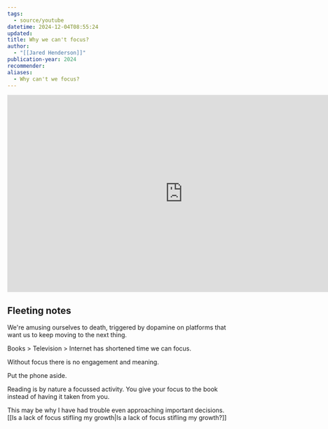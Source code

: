 ```yaml
---
tags:
  - source/youtube
datetime: 2024-12-04T08:55:24
updated: 
title: Why we can't focus?
author:
  - "[[Jared Henderson]]"
publication-year: 2024
recommender: 
aliases:
  - Why can't we focus?
---
```

<iframe width="800" height="450" src="https://www.youtube.com/embed/6QltxZ-vPMc?si=nbmNPmK1h-t1J_pd" title="YouTube video player" frameborder="0" allow="accelerometer; autoplay; clipboard-write; encrypted-media; gyroscope; picture-in-picture; web-share" referrerpolicy="strict-origin-when-cross-origin" allowfullscreen></iframe>

## Fleeting notes
We're amusing ourselves to death, triggered by dopamine on platforms that want us to keep moving to the next thing.

Books > Television > Internet has shortened time we can focus. 

Without focus there is no engagement and meaning.

Put the phone aside.

Reading is by nature a focussed activity. You give your focus to the book instead of having it taken from you.

This may be why I have had trouble even approaching important decisions. [[Is a lack of focus stifling my growth|Is a lack of focus stifling my growth?]]